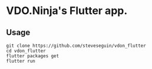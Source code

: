 # VDO.Ninja's Flutter app.

## Usage
```
git clone https://github.com/steveseguin/vdon_flutter
cd vdon_flutter
flutter packages get
flutter run
```
